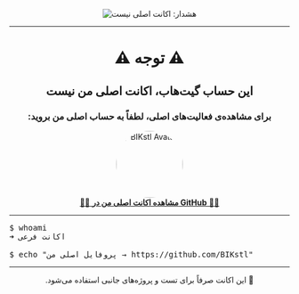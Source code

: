 <p align="center">
  <img src="https://readme-typing-svg.demolab.com?font=Fira+Code&size=28&duration=4000&pause=1000&color=FF2C2C&center=true&vCenter=true&width=1000&lines=⚠️+این+اکانت+اصلی+من+نیست!;👨‍💻+برای+دیدن+پروفایل+اصلیم+کلیک+کن:+github.com/BIKstl" alt="هشدار: اکانت اصلی نیست" />
</p>

---

<h1 align="center" dir="rtl">⚠️ توجه ⚠️</h1>

<h2 align="center" dir="rtl">این حساب گیت‌هاب، اکانت اصلی من نیست</h2>

<h3 align="center" dir="rtl">برای مشاهده‌ی فعالیت‌های اصلی، لطفاً به حساب اصلی من بروید:</h3>

<p align="center">
  <a href="https://github.com/BIKstl" target="_blank">
    <img src="https://avatars.githubusercontent.com/BIKstl" width="120" style="border-radius: 50%;" alt="BIKstl Avatar" />
    <br />
    👨‍💻 <strong>مشاهده اکانت اصلی من در GitHub</strong> 👨‍💻
  </a>
</p>

---

<pre>
$ whoami
➜ اکانت فرعی

$ echo "پروفایل اصلی من → https://github.com/BIKstl"
</pre>

---

<p align="center" dir="rtl">
📁 این اکانت صرفاً برای تست و پروژه‌های جانبی استفاده می‌شود.
</p>
